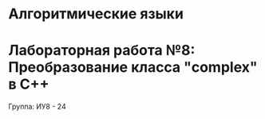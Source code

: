 # Алгоритмические языки
# Лабораторная работа №8: Преобразование класса "complex" в C++
Группа: ИУ8 - 24
